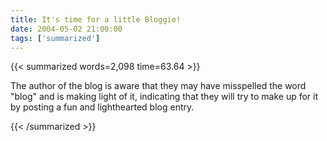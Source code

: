 ```yaml
---
title: It's time for a little Bloggie!
date: 2004-05-02 21:00:00
tags: ['summarized']
---
```


{{< summarized words=2,098 time=63.64 >}}

The author of the blog is aware that they may have misspelled the word "blog" and is making light of it, indicating that they will try to make up for it by posting a fun and lighthearted blog entry.

{{< /summarized >}}
